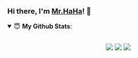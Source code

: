 ### Hi there, I'm [Mr.HaHa](https://www.mrhaha-dw.com)! 👋


<details open>
 <summary> 😇 <b>My Github Stats</b>: </summary>
<br>
<p align = "center">
  <img src = "https://github-readme-stats-vwbs6mhuk-a602017206.vercel.app/api?username=a602017206&show_icons=true&icon_color=000000&title_color=000000&text_color=000000&bg_color=30,7fffd4,ffff00,ff66ff,ff56ff,00ffff&line_height=33&hide_border=true&count_private=true&locale=cn">
  <img src = "https://github-readme-stats-vwbs6mhuk-a602017206.vercel.app/api/top-langs/?username=a602017206&theme=calm&hide_border=true&locale=cn">
 <img src = "https://github-readme-stats-vwbs6mhuk-a602017206.vercel.app/api/wakatime/?username=a602017206&theme=calm&hide_border=true&locale=cn">
</p>
</details>
